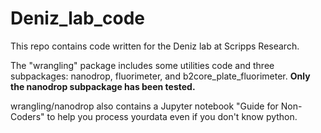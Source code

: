 # Deniz_lab_code
This repo contains code written for the Deniz lab at Scripps Research. 

The "wrangling" package includes some utilities code and three subpackages: nanodrop, fluorimeter, and b2core_plate_fluorimeter. **Only the nanodrop subpackage has been tested.** 

wrangling/nanodrop also contains a Jupyter notebook "Guide for Non-Coders" to help you process yourdata even if you don't know python.